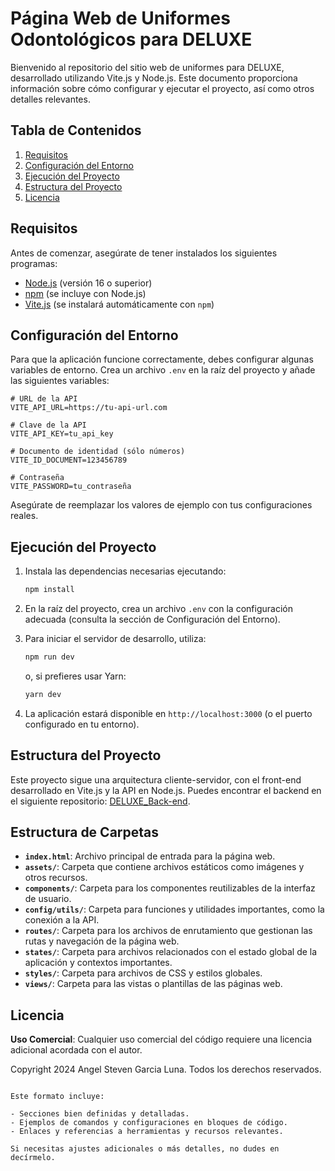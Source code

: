 


# Página Web de Uniformes Odontológicos para DELUXE

Bienvenido al repositorio del sitio web de uniformes para DELUXE, desarrollado utilizando Vite.js y Node.js. Este documento proporciona información sobre cómo configurar y ejecutar el proyecto, así como otros detalles relevantes.

## Tabla de Contenidos

1. [Requisitos](#requisitos)
2. [Configuración del Entorno](#configuración-del-entorno)
3. [Ejecución del Proyecto](#ejecución-del-proyecto)
4. [Estructura del Proyecto](#estructura-del-proyecto)
5. [Licencia](#licencia)

## Requisitos

Antes de comenzar, asegúrate de tener instalados los siguientes programas:

- [Node.js](https://nodejs.org/) (versión 16 o superior)
- [npm](https://www.npmjs.com/) (se incluye con Node.js)
- [Vite.js](https://vitejs.dev/) (se instalará automáticamente con `npm`)

## Configuración del Entorno

Para que la aplicación funcione correctamente, debes configurar algunas variables de entorno. Crea un archivo `.env` en la raíz del proyecto y añade las siguientes variables:

```dotenv
# URL de la API
VITE_API_URL=https://tu-api-url.com

# Clave de la API
VITE_API_KEY=tu_api_key

# Documento de identidad (sólo números)
VITE_ID_DOCUMENT=123456789

# Contraseña
VITE_PASSWORD=tu_contraseña
```

Asegúrate de reemplazar los valores de ejemplo con tus configuraciones reales.

## Ejecución del Proyecto

1. Instala las dependencias necesarias ejecutando:

   ```bash
   npm install
   ```

2. En la raíz del proyecto, crea un archivo `.env` con la configuración adecuada (consulta la sección de Configuración del Entorno).

3. Para iniciar el servidor de desarrollo, utiliza:

   ```bash
   npm run dev
   ```

   o, si prefieres usar Yarn:

   ```bash
   yarn dev
   ```

4. La aplicación estará disponible en `http://localhost:3000` (o el puerto configurado en tu entorno).

## Estructura del Proyecto

Este proyecto sigue una arquitectura cliente-servidor, con el front-end desarrollado en Vite.js y la API en Node.js. Puedes encontrar el backend en el siguiente repositorio: [DELUXE_Back-end](https://github.com/angelluna03030/DELUXE_Back-end).
 ## Estructura de Carpetas

- **`index.html`**: Archivo principal de entrada para la página web.
- **`assets/`**: Carpeta que contiene archivos estáticos como imágenes y otros recursos.
- **`components/`**: Carpeta para los componentes reutilizables de la interfaz de usuario.
- **`config/utils/`**: Carpeta para funciones y utilidades importantes, como la conexión a la API.
- **`routes/`**: Carpeta para los archivos de enrutamiento que gestionan las rutas y navegación de la página web.
- **`states/`**: Carpeta para archivos relacionados con el estado global de la aplicación y contextos importantes.
- **`styles/`**: Carpeta para archivos de CSS y estilos globales.
- **`views/`**: Carpeta para las vistas o plantillas de las páginas web.



## Licencia

**Uso Comercial**: Cualquier uso comercial del código requiere una licencia adicional acordada con el autor. 

Copyright 2024 Angel Steven Garcia Luna. Todos los derechos reservados.
```

Este formato incluye:

- Secciones bien definidas y detalladas.
- Ejemplos de comandos y configuraciones en bloques de código.
- Enlaces y referencias a herramientas y recursos relevantes.

Si necesitas ajustes adicionales o más detalles, no dudes en decírmelo.
